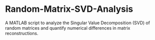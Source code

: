 # Random-Matrix-SVD-Analysis
A MATLAB script to analyze the Singular Value Decomposition (SVD) of random matrices and quantify numerical differences in matrix reconstructions.

